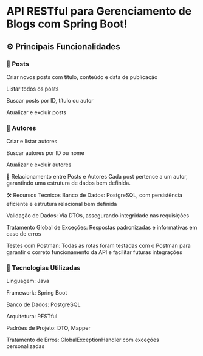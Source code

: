 # API RESTful para Gerenciamento de Blogs com Spring Boot!

## ⚙️ Principais Funcionalidades

### 📝 Posts

Criar novos posts com título, conteúdo e data de publicação

Listar todos os posts

Buscar posts por ID, título ou autor

Atualizar e excluir posts

### 👤 Autores

Criar e listar autores

Buscar autores por ID ou nome

Atualizar e excluir autores

🔗 Relacionamento entre Posts e Autores
Cada post pertence a um autor, garantindo uma estrutura de dados bem definida.

🛠️ Recursos Técnicos
Banco de Dados: PostgreSQL, com persistência eficiente e estrutura relacional bem definida

Validação de Dados: Via DTOs, assegurando integridade nas requisições

Tratamento Global de Exceções: Respostas padronizadas e informativas em caso de erros

Testes com Postman: Todas as rotas foram testadas com o Postman para garantir o correto funcionamento da API e facilitar futuras integrações

### 🧰 Tecnologias Utilizadas

Linguagem: Java

Framework: Spring Boot

Banco de Dados: PostgreSQL

Arquitetura: RESTful

Padrões de Projeto: DTO, Mapper

Tratamento de Erros: GlobalExceptionHandler com exceções personalizadas
